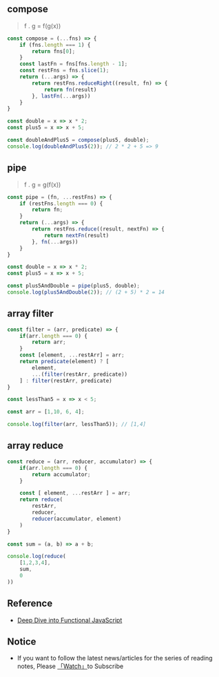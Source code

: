 ## compose

> f . g = f(g(x))  

```javascript
const compose = (...fns) => {
	if (fns.length === 1) {
		return fns[0];
	}
	const lastFn = fns[fns.length - 1];
	const restFns = fns.slice(1);
	return (...args) => {
		return restFns.reduceRight((result, fn) => {
			return fn(result)
		}, lastFn(...args))
	}
}

const double = x => x * 2;
const plus5 = x => x + 5;

const doubleAndPlus5 = compose(plus5, double);
console.log(doubleAndPlus5(2)); // 2 * 2 + 5 => 9
```

## pipe

> f . g = g(f(x))  

```javascript
const pipe = (fn, ...restFns) => {
	if (restFns.length === 0) {
		return fn;
	}
	return (...args) => {
		return restFns.reduce((result, nextFn) => {
			return nextFn(result)
		}, fn(...args))
	}
}

const double = x => x * 2;
const plus5 = x => x + 5;

const plus5AndDouble = pipe(plus5, double);
console.log(plus5AndDouble(2)); // (2 + 5) * 2 = 14
```

## array filter

```javascript
const filter = (arr, predicate) => {
	if(arr.length === 0) {
		return arr;
	}
	const [element, ...restArr] = arr;
	return predicate(element) ? [
		element,
		...(filter(restArr, predicate))
	] : filter(restArr, predicate)	
}

const lessThan5 = x => x < 5;

const arr = [1,10, 6, 4];

console.log(filter(arr, lessThan5)); // [1,4]
```

## array reduce

```javascript
const reduce = (arr, reducer, accumulator) => {
	if(arr.length === 0) {
		return accumulator;
	}

	const [ element, ...restArr ] = arr;
	return reduce(
		restArr,
		reducer,
		reducer(accumulator, element)
	)
}

const sum = (a, b) => a + b;

console.log(reduce(
	[1,2,3,4],
	sum,
	0
))
```


## Reference

- [Deep Dive into Functional JavaScript](https://www.udemy.com/course/deep-dive-into-functional-javascript)

## Notice

- If you want to follow the latest news/articles for the series of reading notes, Please [「Watch」](https://github.com/n0ruSh/the-art-of-reading)to Subscribe

